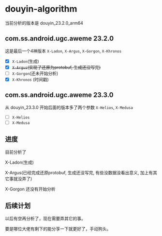 # douyin-algorithm

当前分析的版本是 douyin_23.2.0_arm64

## com.ss.android.ugc.aweme 23.2.0

这是最后一个4神版本 `X-Ladon`, `X-Argus`, `X-Gorgon`, `X-Khronos`

- [x] `X-Ladon`(生成)
- [x] ~~`X-Argus`(实现了还原为protobuf, 生成还没写完)~~
- [ ] `X-Gorgon`(还未开始分析)
- [x] `X-Khronos` (时间戳)

## com.ss.android.ugc.aweme 23.3.0

从 douyin_23.3.0 开始后面的版本多了两个参数 `X-Helios`, `X-Medusa`

- [ ] `X-Helios`
- [ ] `X-Medusa`

## 进度

目前分析了

X-Ladon(生成)

X-Argus(已经完成还原protobuf, 生成还没写完, 有些没数据没看出意义, 加上有其它事就没弄了)

X-Gorgon 还没有开始分析

## 后续计划

以后有空再分析了，现在需要弄其它的事。

要是哪位大佬有剩下的能分享一下就更好了，手动狗头。
